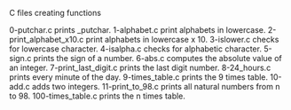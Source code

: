 C files creating functions


0-putchar.c prints _putchar.
1-alphabet.c print alphabets in lowercase.
2-print_alphabet_x10.c print alphabets in lowercase x 10.
3-islower.c checks for lowercase character.
4-isalpha.c checks for alphabetic character.
5-sign.c prints the sign of a number.
6-abs.c computes the absolute value of an integer.
7-print_last_digit.c prints the last digit number.
8-24_hours.c prints every minute of the day.
9-times_table.c prints the 9 times table.
10-add.c adds two integers.
11-print_to_98.c prints all natural numbers from n to 98.
100-times_table.c prints the n times table. 
